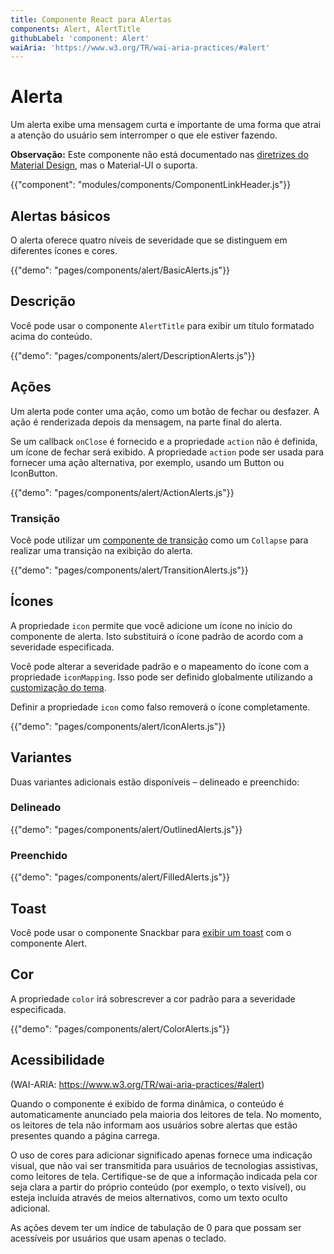 ```yaml
---
title: Componente React para Alertas
components: Alert, AlertTitle
githubLabel: 'component: Alert'
waiAria: 'https://www.w3.org/TR/wai-aria-practices/#alert'
---
```


# Alerta

<p class="description">Um alerta exibe uma mensagem curta e importante de uma forma que atrai a atenção do usuário sem interromper o que ele estiver fazendo.</p>

**Observação:** Este componente não está documentado nas [diretrizes do Material Design](https://material.io/), mas o Material-UI o suporta.

{{"component": "modules/components/ComponentLinkHeader.js"}}

## Alertas básicos

O alerta oferece quatro níveis de severidade que se distinguem em diferentes ícones e cores.

{{"demo": "pages/components/alert/BasicAlerts.js"}}

## Descrição

Você pode usar o componente `AlertTitle` para exibir um título formatado acima do conteúdo.

{{"demo": "pages/components/alert/DescriptionAlerts.js"}}

## Ações

Um alerta pode conter uma ação, como um botão de fechar ou desfazer. A ação é renderizada depois da mensagem, na parte final do alerta.

Se um callback `onClose` é fornecido e a propriedade `action` não é definida, um ícone de fechar será exibido. A propriedade `action` pode ser usada para fornecer uma ação alternativa, por exemplo, usando um Button ou IconButton.

{{"demo": "pages/components/alert/ActionAlerts.js"}}

### Transição

Você pode utilizar um [componente de transição](/components/transitions/) como um `Collapse` para realizar uma transição na exibição do alerta.

{{"demo": "pages/components/alert/TransitionAlerts.js"}}

## Ícones

A propriedade `icon` permite que você adicione um ícone no início do componente de alerta. Isto substituirá o ícone padrão de acordo com a severidade especificada.

Você pode alterar a severidade padrão e o mapeamento do ícone com a propriedade `iconMapping`. Isso pode ser definido globalmente utilizando a [customização do tema](/customization/theme-components/#default-props).

Definir a propriedade `icon` como falso removerá o ícone completamente.

{{"demo": "pages/components/alert/IconAlerts.js"}}

## Variantes

Duas variantes adicionais estão disponíveis – delineado e preenchido:

### Delineado

{{"demo": "pages/components/alert/OutlinedAlerts.js"}}

### Preenchido

{{"demo": "pages/components/alert/FilledAlerts.js"}}

## Toast

Você pode usar o componente Snackbar para [exibir um toast](/components/snackbars/#customized-snackbars) com o componente Alert.

## Cor

A propriedade `color` irá sobrescrever a cor padrão para a severidade especificada.

{{"demo": "pages/components/alert/ColorAlerts.js"}}

## Acessibilidade

(WAI-ARIA: https://www.w3.org/TR/wai-aria-practices/#alert)

Quando o componente é exibido de forma dinâmica, o conteúdo é automaticamente anunciado pela maioria dos leitores de tela. No momento, os leitores de tela não informam aos usuários sobre alertas que estão presentes quando a página carrega.

O uso de cores para adicionar significado apenas fornece uma indicação visual, que não vai ser transmitida para usuários de tecnologias assistivas, como leitores de tela. Certifique-se de que a informação indicada pela cor seja clara a partir do próprio conteúdo (por exemplo, o texto visível), ou esteja incluída através de meios alternativos, como um texto oculto adicional.

As ações devem ter um índice de tabulação de 0 para que possam ser acessíveis por usuários que usam apenas o teclado.
